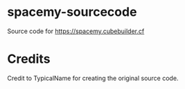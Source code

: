 # spacemy-sourcecode
Source code for https://spacemy.cubebuilder.cf
# Credits
Credit to TypicalName for creating the original source code.
